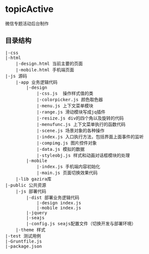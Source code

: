 # topicActive
微信专题活动后台制作

## 目录结构
<pre>
|-css 
|-html 
    |-design.html 当前主要的页面
    |-mobile.html 手机端页面
|-js 源码
    |-app 业务逻辑代码
        |-design 
            |-css.js  操作样式值的类
            |-colorpicker.js 颜色取色器
            |-menu.js 上下文菜单模块
            |-range.js 滑动模块写成jq插件
            |-resize.js div的四个角以及旋转的代码
            |-menufunc.js 上下文菜单执行的函数代码
            |-scene.js 场景对象的各种操作
            |-index.js 入口执行方法，包括界面上面事件的监听
            |-compimg.js 图片控件对象
            |-data.js 模拟的数据
            |-styleobj.js 样式和动画对话框模块的处理
        |-mobile
            |-index.js 手机端内容初始化
            |-main.js 页面切换效果代码
    |-lib gazira库
|-public 公共资源
    |-js 部署代码
        |-dist 部署业务逻辑代码
            |-design index.js 
            |-mobile index.js
        |-jquery
        |-seajs
        |-config.js seajs配置文件（切换开发与部署环境）
    |-theme 样式
|-test 测试用例
|-Gruntfile.js 
|-package.json
</pre>
